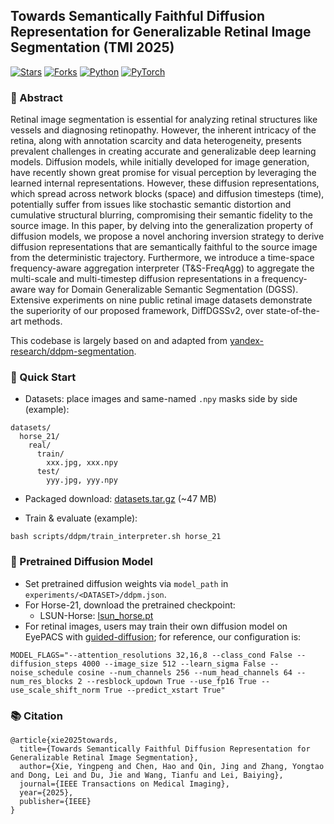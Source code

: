 ## Towards Semantically Faithful Diffusion Representation for Generalizable Retinal Image Segmentation (TMI 2025)

[![Stars](https://img.shields.io/github/stars/Xyporz/DiffDGSSv2?style=flat-square)](https://github.com/Xyporz/DiffDGSSv2)
[![Forks](https://img.shields.io/github/forks/Xyporz/DiffDGSSv2?style=flat-square)](https://github.com/Xyporz/DiffDGSSv2/fork)
[![Python](https://img.shields.io/badge/Python-3.8%2B-blue?style=flat-square)](https://www.python.org)
[![PyTorch](https://img.shields.io/badge/PyTorch-%20-orange?style=flat-square)](https://pytorch.org)

### 📄 Abstract
Retinal image segmentation is essential for analyzing retinal structures like vessels and diagnosing retinopathy. However, the inherent intricacy of the retina, along with annotation scarcity and data heterogeneity, presents prevalent challenges in creating accurate and generalizable deep learning models. Diffusion models, while initially developed for image generation, have recently shown great promise for visual perception by leveraging the learned internal representations. However, these diffusion representations, which spread across network blocks (space) and diffusion timesteps (time), potentially suffer from issues like stochastic semantic distortion and cumulative structural blurring, compromising their semantic fidelity to the source image. In this paper, by delving into the generalization property of diffusion models, we propose a novel anchoring inversion strategy to derive diffusion representations that are semantically faithful to the source image from the deterministic trajectory. Furthermore, we introduce a time-space frequency-aware aggregation interpreter (T&S-FreqAgg) to aggregate the multi-scale and multi-timestep diffusion representations in a frequency-aware way for Domain Generalizable Semantic Segmentation (DGSS). Extensive experiments on nine public retinal image datasets demonstrate the superiority of our proposed framework, DiffDGSSv2, over state-of-the-art methods.

This codebase is largely based on and adapted from [yandex-research/ddpm-segmentation](https://github.com/yandex-research/ddpm-segmentation).

### 🚀 Quick Start
- Datasets: place images and same-named `.npy` masks side by side (example):
```
datasets/
  horse_21/
    real/
      train/
        xxx.jpg, xxx.npy
      test/
        yyy.jpg, yyy.npy
```
- Packaged download: [datasets.tar.gz](https://storage.yandexcloud.net/yandex-research/ddpm-segmentation/datasets.tar.gz) (~47 MB)
 
- Train & evaluate (example):
```
bash scripts/ddpm/train_interpreter.sh horse_21
```

### 🧠 Pretrained Diffusion Model

- Set pretrained diffusion weights via `model_path` in `experiments/<DATASET>/ddpm.json`.
- For Horse-21, download the pretrained checkpoint:
  - LSUN-Horse: [lsun_horse.pt](https://openaipublic.blob.core.windows.net/diffusion/jul-2021/lsun_horse.pt)
- For retinal images, users may train their own diffusion model on EyePACS with [guided-diffusion](https://github.com/openai/guided-diffusion); for reference, our configuration is:
```
MODEL_FLAGS="--attention_resolutions 32,16,8 --class_cond False --diffusion_steps 4000 --image_size 512 --learn_sigma False --noise_schedule cosine --num_channels 256 --num_head_channels 64 --num_res_blocks 2 --resblock_updown True --use_fp16 True --use_scale_shift_norm True --predict_xstart True"
```

### 📚 Citation
```
@article{xie2025towards,
  title={Towards Semantically Faithful Diffusion Representation for Generalizable Retinal Image Segmentation},
  author={Xie, Yingpeng and Chen, Hao and Qin, Jing and Zhang, Yongtao and Dong, Lei and Du, Jie and Wang, Tianfu and Lei, Baiying},
  journal={IEEE Transactions on Medical Imaging},
  year={2025},
  publisher={IEEE}
}
```

